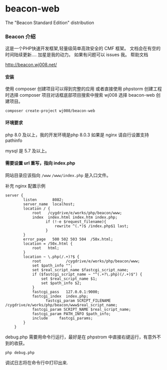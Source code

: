 # beacon-web
The \"Beacon Standard Edition\" distribution
### Beacon 介绍

这是一个PHP快速开发框架,轻量级简单高效安全的 CMF 框架。
文档会在有空的时间陆续更新....
加星是我的动力。
如果有问题可以 issues 我。
帮助文档

http://beacon.wj008.net/

#### 安装

使用 composer 创建项目可以得到完整的应用
或者直接使用 phpstorm 创建工程时选择 composer 项目对话框底部项目搜索中搜索 wj008 选择 beacon-web 创建项目。
```
composer create-project wj008/beacon-web
```

#### 环境要求 

php 8.0 及以上，我的开发环境是php 8.0.3
如果是 nginx 请自行设置支持 pathinfo

mysql 是 5.7 及以上。

#### 需要设置 url 重写，指向 index.php


网站目录应该指向 `/www`
`/www/index.php` 是入口文件。

补充 nginx 配置示例

```
server {
        listen       8082;
        server_name  localhost;
        location / {
            root   /cygdrive/e/works/php/beacon/www;
            index  index.html index.htm index.php;
			      if (!-e $request_filename){
				      rewrite ^(.*)$ /index.php$1 last;
			      }
        }
        error_page   500 502 503 504  /50x.html;
        location = /50x.html {
            root   html;
        }
        location ~ \.php(/.+)?$ {
            root           /cygdrive/e/works/php/beacon/www;
            set $path_info "";
            set $real_script_name $fastcgi_script_name;
            if ($fastcgi_script_name ~ "^(.+?\.php)(/.+)$") {
                set $real_script_name $1;
                set $path_info $2;
            }
            fastcgi_pass   127.0.0.1:9000;
            fastcgi_index  index.php;
			      fastcgi_param SCRIPT_FILENAME /cygdrive/e/works/php/beacon/www$real_script_name;
            fastcgi_param SCRIPT_NAME $real_script_name;
            fastcgi_param PATH_INFO $path_info;
            include     fastcgi_params;
        }
    }
```


debug.php 需要用命令行运行，最好是在 phpstrom 中直接右键运行，有意外不到的收获。

`php debug.php`

调试日志将在命令行中打印出来.


